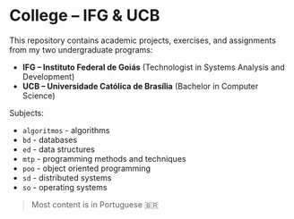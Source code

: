 # College – IFG & UCB

This repository contains academic projects, exercises, and assignments from my two undergraduate programs:

- **IFG – Instituto Federal de Goiás** (Technologist in Systems Analysis and Development)
- **UCB – Universidade Católica de Brasília** (Bachelor in Computer Science)

Subjects:
- `algoritmos` - algorithms
- `bd` - databases
- `ed` - data structures
- `mtp` - programming methods and techniques
- `poo` - object oriented programming
- `sd` - distributed systems
- `so` - operating systems

> Most content is in Portuguese 🇧🇷
